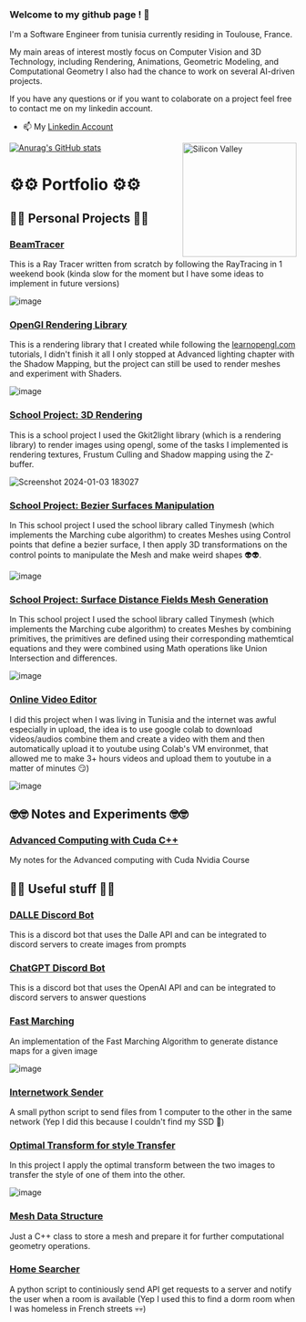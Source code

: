 ### Welcome to my github page ! 👋


I'm a Software Engineer from tunisia currently residing in Toulouse, France.

My main areas of interest mostly focus on Computer Vision and 3D Technology, including Rendering, Animations, Geometric Modeling, and Computational Geometry I also had the chance to work on several AI-driven projects.

If you have any questions or if you want to colaborate on a project feel free to contact me on my linkedin account.

- 📫 My [Linkedin Account](https://www.linkedin.com/in/skander-zoghlami/)

<img alt="Silicon Valley" src="https://c.tenor.com/GfSX-u7VGM4AAAAM/coding.gif" align="right" width="200"/>

[![Anurag's GitHub stats](https://github-readme-stats.vercel.app/api?username=skanderzoghlami&show_icons=true&hide=prs,issues&theme=dracula)](https://github.com/skanderzoghlami/github-readme-stats)

# ⚙️⚙️ Portfolio ⚙️⚙️

## 🤖🤖 Personal Projects 🤖🤖
### [BeamTracer](https://github.com/skanderzoghlami/BeamTracer)

This is a Ray Tracer written from scratch by following the RayTracing in 1 weekend book (kinda slow for the moment but I have some ideas to implement in future versions)

![image](https://github.com/user-attachments/assets/dc1a2dbc-e2a1-4266-af88-2fe041774d56)


### [OpenGl Rendering Library](https://github.com/skanderzoghlami/Rendering-with-opengl)

This is a rendering library that I created while following the [learnopengl.com](https://learnopengl.com/) tutorials, I didn't finish it all I only stopped at Advanced lighting chapter with the Shadow Mapping, but the project can still be used to render meshes and experiment with Shaders.

![image](https://github.com/user-attachments/assets/01c1504a-cedb-4c7e-bd89-ff0b11cf4e34)


### [School Project: 3D Rendering](https://github.com/skanderzoghlami/OpenGL-Scene-Rendering-using-Gkit2light)

This is a school project I used the Gkit2light library (which is a rendering library) to render images using opengl, some of the tasks I implemented is rendering textures, Frustum Culling and Shadow mapping using the Z-buffer.

![Screenshot 2024-01-03 183027](https://github.com/user-attachments/assets/792128dd-69cd-492f-b4e6-957c378efb0b)

### [School Project: Bezier Surfaces Manipulation](https://github.com/skanderzoghlami/QT-Project-Surfaces-Beziers-Revolutions-Deformations)

In This school project I used the school library called Tinymesh (which implements the Marching cube algorithm) to creates Meshes using Control points that define a bezier surface, I then apply 3D transformations on the control points to manipulate the Mesh and make weird shapes 👽👽.

![image](https://github.com/user-attachments/assets/487e9b7b-f2ef-44d6-88bc-5e0b3393d54c)

### [School Project: Surface Distance Fields Mesh Generation](https://github.com/skanderzoghlami/QT-Project-Surfaces-Implicites-Marching-Cube-Sphere-Tracing)

In This school project I used the school library called Tinymesh (which implements the Marching cube algorithm) to creates Meshes by combining primitives, the primitives are defined using their corresponding mathemtical equations and they were combined using Math operations like Union Intersection and differences.

![image](https://github.com/user-attachments/assets/c4aaace0-6bde-4985-b684-e6a316fe948d)

### [Online Video Editor](https://github.com/skanderzoghlami/Video-Editor-on-Google-Colab)

I did this project when I was living in Tunisia and the internet was awful especially in upload, the idea is to use google colab to download videos/audios combine them and create a video with them and then automatically upload it to youtube using Colab's VM environmet, that allowed me to make 3+ hours videos and upload them to youtube in a matter of minutes 😏)

![image](https://github.com/user-attachments/assets/a2dee31c-687d-4d52-8644-482af090ba7e)


## 🤓🤓 Notes and Experiments 🤓🤓
### [Advanced Computing with Cuda C++](https://github.com/skanderzoghlami/Accelerated-Computing-with-Cuda)
My notes for the Advanced computing with Cuda Nvidia Course


## 🎃🎃 Useful stuff 🎃🎃
### [DALLE Discord Bot](https://github.com/skanderzoghlami/Dalle-Discord-bot)

This is a discord bot that uses the Dalle API and can be integrated to discord servers to create images from prompts

### [ChatGPT Discord Bot](https://github.com/skanderzoghlami/ChatGPT-Discord-Bot)

This is a discord bot that uses the OpenAI API and can be integrated to discord servers to answer questions

### [Fast Marching](https://github.com/skanderzoghlami/Fast-Marching-Implementation)

An implementation of the Fast Marching Algorithm to generate distance maps for a given image

![image](https://github.com/user-attachments/assets/99c74a5e-e8d9-4167-b07e-fb7282273565)

### [Internetwork Sender](https://github.com/skanderzoghlami/Internetwork-sender)

A small python script to send files from 1 computer to the other in the same network (Yep I did this because I couldn't find my SSD 🤣)

### [Optimal Transform for style Transfer](https://github.com/skanderzoghlami/Optimal-Transform)

In this project I apply the optimal transform between the two images to transfer the style of one of them into the other.

![image](https://github.com/user-attachments/assets/b6da5302-f0d2-41f4-b90b-dfc72df9bed2)


### [Mesh Data Structure](https://github.com/skanderzoghlami/Data-Structure-to-store-Meshes)
Just a C++ class to store a mesh and prepare it for further computational geometry operations.

### [Home Searcher](https://github.com/skanderzoghlami/home_search)

A python script to continiously send API get requests to a server and notify the user when a room is available (Yep I used this to find a dorm room when I was homeless in French streets 💀💀)
